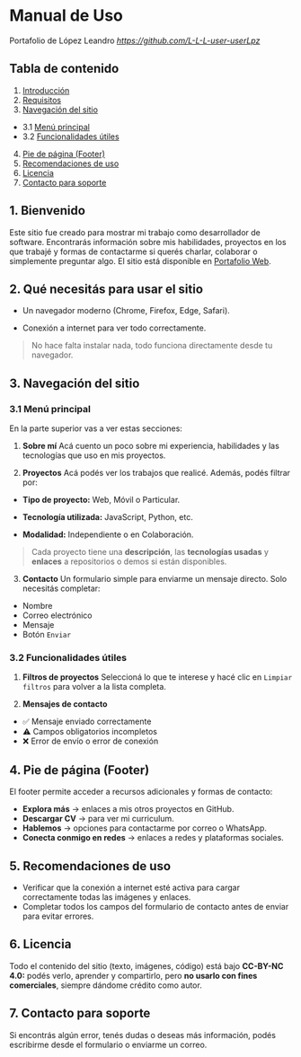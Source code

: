 # Manual de Uso

Portafolio de López Leandro *https://github.com/L-L-L-user-userLpz*

## Tabla de contenido

1. [Introducción](#1._bienvenido)
2. [Requisitos](#2._qué_necesitás_para_usar_el_sitio)
3. [Navegación del sitio](#navegación-del-sitio)
  - 3.1 [Menú principal](#menú-principal)
  - 3.2 [Funcionalidades útiles](#funcionalidades-útiles)
4. [Pie de página (Footer)](#Pie_de_página_(Footer))
5. [Recomendaciones de uso](#Recomendaciones-de-uso)
6. [Licencia](#Licencia)
7. [Contacto para soporte](#Contacto-para-soporte)

## 1. Bienvenido

Este sitio fue creado para mostrar mi trabajo como desarrollador de software. Encontrarás información sobre mis habilidades, proyectos en los que trabajé y formas de contactarme si querés charlar, colaborar o simplemente preguntar algo. El sitio está disponible en [Portafolio Web](https://l-l-l-user-userlpz.github.io/portafolio/).

## 2. Qué necesitás para usar el sitio

- Un navegador moderno (Chrome, Firefox, Edge, Safari).

- Conexión a internet para ver todo correctamente.

> No hace falta instalar nada, todo funciona directamente desde tu navegador.

## 3. Navegación del sitio

### 3.1 Menú principal

En la parte superior vas a ver estas secciones:

1) **Sobre mí** Acá cuento un poco sobre mi experiencia, habilidades y las tecnologías que uso en mis proyectos.

2) **Proyectos** Acá podés ver los trabajos que realicé. Además, podés filtrar por:

- **Tipo de proyecto:** Web, Móvil o Particular.

- **Tecnología utilizada:** JavaScript, Python, etc.

- **Modalidad:** Independiente o en Colaboración.

> Cada proyecto tiene una **descripción**, las **tecnologías usadas** y **enlaces** a repositorios o demos si están disponibles.

3) **Contacto** Un formulario simple para enviarme un mensaje directo. Solo necesitás completar:

- Nombre
- Correo electrónico
- Mensaje
- Botón `Enviar`

### 3.2 Funcionalidades útiles

1) **Filtros de proyectos** Seleccioná lo que te interese y hacé clic en `Limpiar filtros` para volver a la lista completa.

2) **Mensajes de contacto**

- ✅ Mensaje enviado correctamente
- ⚠️ Campos obligatorios incompletos
- ❌ Error de envío o error de conexión

## 4. Pie de página (Footer)

El footer permite acceder a recursos adicionales y formas de contacto:

- **Explora más** → enlaces a mis otros proyectos en GitHub.
- **Descargar CV** → para ver mi curriculum.
- **Hablemos** → opciones para contactarme por correo o WhatsApp.
- **Conecta conmigo en redes** → enlaces a redes y plataformas sociales.

## 5. Recomendaciones de uso

- Verificar que la conexión a internet esté activa para cargar correctamente todas las imágenes y enlaces.
- Completar todos los campos del formulario de contacto antes de enviar para evitar errores.

## 6. Licencia

Todo el contenido del sitio (texto, imágenes, código) está bajo **CC-BY-NC 4.0:** podés verlo, aprender y compartirlo, pero **no usarlo con fines comerciales**, siempre dándome crédito como autor.

## 7. Contacto para soporte

Si encontrás algún error, tenés dudas o deseas más información, podés escribirme desde el formulario o enviarme un correo.
